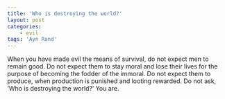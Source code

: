 ```yaml
---
title: 'Who is destroying the world?'
layout: post
categories:
    - evil
tags: 'Ayn Rand'
---
```


When you have made evil the means of survival, do not expect men to remain good. Do not expect them to stay moral and lose their lives for the purpose of becoming the fodder of the immoral. Do not expect them to produce, when production is punished and looting rewarded. Do not ask, ‘Who is destroying the world?’ You are.